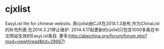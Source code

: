 cjxlist
=======
EasyList lite for chinese websits.
原cjxlist由CJX在2014.1.3发布,作为ChinaList的补充列表.在2014.3.21停止维护.
2014.4.17起更新的cjxlist只包含1000多条在中文网站生效的EasyList条目.
更多(http://abpchina.org/forum/forum.php?mod=viewthread&tid=29667)
